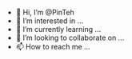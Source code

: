 - 👋 Hi, I’m @PinTeh
- 👀 I’m interested in ...
- 🌱 I’m currently learning ...
- 💞️ I’m looking to collaborate on ...
- 📫 How to reach me ...

<!---
PinTeh/PinTeh is a ✨ special ✨ repository because its `README.md` (this file) appears on your GitHub profile.
You can click the Preview link to take a look at your changes.
--->
